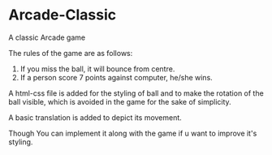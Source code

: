 # Arcade-Classic
A classic Arcade game

The rules of the game are as follows:
1. If you miss the ball, it will bounce from centre.
2. If a person score 7 points against computer, he/she wins.

A html-css file is added for the styling of ball and to make the rotation of the ball visible, which is avoided in the game for the sake of simplicity. 

A basic translation is added to depict its movement.

Though You can implement it along with the game if u want to improve it's styling.
